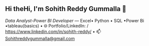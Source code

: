 ## Hi theHi, I'm Sohith Reddy Gummalla 👋
*Data Analyst-Power BI Developer* — Excel• Python • SQL •Power Bi  •tableau(basics) • 
🌐 Portfolio/LinkedIn:   / https://www.linkedin.com/in/sohith-reddy/   • 📫 Sohithreddygummalla@gmail.com

